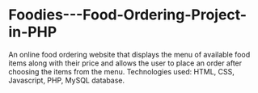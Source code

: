 # Foodies---Food-Ordering-Project-in-PHP

An online food ordering website that displays the menu of available food items along with their price and allows the user to place an order after choosing the items from the menu. Technologies used: HTML, CSS, Javascript, PHP, MySQL database.
